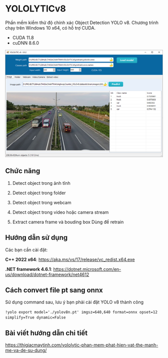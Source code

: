 # YOLOLYTICv8

Phần mềm kiểm thử độ chính xác Object Detection YOLO v8. Chương trình chạy trên Windows 10 x64, có hỗ trợ CUDA.

- CUDA 11.8
- cuDNN 8.6.0

![](image/yololytic.png)

## Chức năng

1. Detect object trong ảnh tĩnh

2. Detect object trong folder

3. Detect object trong webcam

4. Detect object trong video hoặc camera stream

5. Extract camera frame và bouding box
Dùng để retrain

## Hướng dẫn sử dụng

Các bạn cần cài đặt:

**C++ 2022 x64**: https://aka.ms/vs/17/release/vc_redist.x64.exe

**.NET framework 4.6.1**: https://dotnet.microsoft.com/en-us/download/dotnet-framework/net4612

## Cách convert file pt sang onnx

Sử dụng command sau, lưu ý bạn phải cài đặt YOLO v8 thành công

`!yolo export model='./yolov8n.pt' imgsz=640,640 format=onnx opset=12 simplify=True dynamic=False
`

## Bài viết hướng dẫn chi tiết
https://thigiacmaytinh.com/yololytic-phan-mem-phat-hien-vat-the-manh-me-va-de-su-dung/